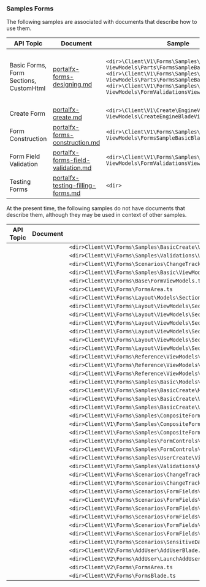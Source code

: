 <a name="samples-forms"></a>
### Samples Forms

The following samples are associated with documents that describe how to use them.

  | API Topic                             | Document                                                                 | Sample                                                           | Experience |
  | ----------------------------------------------  | ------------------------------------------------------------------------ | ---------------------------------------------------------------- | ---------- |
  | Basic Forms, Form Sections, CustomHtml   | [portalfx-forms-designing.md](portalfx-forms-designing.md) | `<dir>\Client\V1\Forms\Samples\Basic\ ViewModels\Parts\FormsSampleBasicBlades.ts` <br> `<dir>\Client\V1\Forms\Samples\BasicCreate\ ViewModels\Parts\FormsSampleBasicCreatePart.ts` <br> `<dir>\Client\V1\Forms\Samples\Validations\ ViewModels\FormValidationsViewModels.ts` | [http://aka.ms/portalfx/samples#blade/SamplesExtension/SDKMenuBlade/formsallup](http://aka.ms/portalfx/samples#blade/SamplesExtension/SDKMenuBlade/formsallup) http://aka.ms/portalfx/samples#blade/SamplesExtension/CustomFormFieldsBlade  <br>  [https://df.onecloud.azure-test.net/?SamplesExtension=true#blade/SamplesExtension/SDKMenuBlade/formsallup](https://df.onecloud.azure-test.net/?SamplesExtension=true#blade/SamplesExtension/SDKMenuBlade/formsallup) |
  | Create Form                | [portalfx-create.md](portalfx-create.md)                                             | `<dir>\Client\V1\Create\EngineV3\ ViewModels\CreateEngineBladeViewModel.ts`      | |
  | Form Construction          | [portalfx-forms-construction.md](portalfx-forms-construction.md)                     | `<dir>\Client\V1\Forms\Samples\Basic\ ViewModels\FormsSampleBasicBlade.ts` | |
  | Form Field Validation      | [portalfx-forms-field-validation.md](portalfx-forms-field-validation.md)             | `<dir>\Client\V1\Forms\Samples\Validations\ ViewModels\FormValidationsViewModels.ts` | |
  | Testing Forms               | [portalfx-testing-filling-forms.md](portalfx-testing-filling-forms.md)                                       | `<dir>`              | 

  
  At the present time, the following samples do not have documents that describe them, although they may be used in context  of other samples.
  

  | API Topic                             | Document                                                                 | Sample                                                           | Experience |
  | ----------------------------------------------  | ------------------------------------------------------------------------ | ---------------------------------------------------------------- | ---------- |
|  |  | `<dir>Client\V1\Forms\Samples\BasicCreate\ViewModels\Parts\FormsSampleBasicCreatePart.ts	` | |
|  |  | `<dir>Client\V1\Forms\Samples\Validations\ViewModels\FormValidationsViewModels.ts` | |
|  |  | `<dir>Client\V1\Forms\Scenarios\ChangeTracking\Models\EditableFormData.ts` | |
|  |  | `<dir>Client\V1\Forms\Samples\Basic\ViewModels\FormsSampleBasicBlade.ts` | |
|  |  | `<dir>Client\V1\Forms\Base\FormViewModels.ts` | |
|  |  | `<dir>Client\V1\Forms\FormsArea.ts` | |
|  |  | `<dir>Client\V1\Forms\Layout\Models\SectionsFormData.ts` | |
|  |  | `<dir>Client\V1\Forms\Layout\ViewModels\SectionDynamic.ts` | |
|  |  | `<dir>Client\V1\Forms\Layout\ViewModels\SectionLabelPosition.ts` | |
|  |  | `<dir>Client\V1\Forms\Layout\ViewModels\SectionOverview.ts` | |
|  |  | `<dir>Client\V1\Forms\Layout\ViewModels\SectionStyles.ts` | |
|  |  | `<dir>Client\V1\Forms\Layout\ViewModels\SectionTabs.ts` | |
|  |  | `<dir>Client\V1\Forms\Layout\ViewModels\SectionWidth.ts` | |
|  |  | `<dir>Client\V1\Forms\Reference\ViewModels\Blades\FormsOverviewBlade.ts` | |
|  |  | `<dir>Client\V1\Forms\Reference\ViewModels\Blades\FormsViewModelsBlade.ts` | |
|  |  | `<dir>Client\V1\Forms\Reference\ViewModels\Parts\FormsOverviewPart.ts` | |
|  |  | `<dir>Client\V1\Forms\Samples\Basic\Models\BasicSampleData.ts` | |
|  |  | `<dir>Client\V1\Forms\Samples\BasicCreate\Models\BasicCreateSampleData.ts` | |
|  |  | `<dir>Client\V1\Forms\Samples\BasicCreate\ViewModels\ActionBar\FormSampleBasicCreateActionBar.ts` | |
|  |  | `<dir>Client\V1\Forms\Samples\BasicCreate\ViewModels\Blades\FormSampleBasicCreateBlade.ts` | |
|  |  | `<dir>Client\V1\Forms\Samples\CompositeFormControl\Models\CompositeFormControlData.ts` | |
|  |  | `<dir>Client\V1\Forms\Samples\CompositeFormControl\ViewModels\Blades\CompositeFormControlBlade.ts` | |
|  |  | `<dir>Client\V1\Forms\Samples\CompositeFormControl\ViewModels\Parts\CompositeFormControlPart.ts` | |
|  |  | `<dir>Client\V1\Forms\Samples\FormControls\Models\AllFieldsFormData.ts` | |
|  |  | `<dir>Client\V1\Forms\Samples\FormControls\ViewModels\FormFieldsViewModels.ts` | |
|  |  | `<dir>Client\V1\Forms\Samples\UserCreate\ViewModels\CreateUserBladeViewModel.ts` | |
|  |  | `<dir>Client\V1\Forms\Samples\Validations\Models\FormData.ts` | |
|  |  | `<dir>Client\V1\Forms\Scenarios\ChangeTracking\ViewModels\ChangeTrackingCommandViewModels.ts` | |
|  |  | `<dir>Client\V1\Forms\Scenarios\ChangeTracking\ViewModels\ChangeTrackingViewModels.ts` | |
|  |  | `<dir>Client\V1\Forms\Scenarios\FormFields\Models\CustomFormData.ts` | |
|  |  | `<dir>Client\V1\Forms\Scenarios\FormFields\Models\FormIntegratedFormData.ts` | |
|  |  | `<dir>Client\V1\Forms\Scenarios\FormFields\Models\StandaloneFormData.ts` | |
|  |  | `<dir>Client\V1\Forms\Scenarios\FormFields\ViewModels\CustomFormFieldsViewModels.ts` | |
|  |  | `<dir>Client\V1\Forms\Scenarios\FormFields\ViewModels\FormFieldsFormIntegratedViewModels.ts` | |
|  |  | `<dir>Client\V1\Forms\Scenarios\FormFields\ViewModels\FormFieldsStandaloneViewModels.ts` | |
|  |  | `<dir>Client\V1\Forms\Scenarios\SensitiveData\ViewModels\SensitiveDataFormViewModels.ts` | |
|  |  | `<dir>Client\V2\Forms\AddUser\AddUserBlade.ts` | |
|  |  | `<dir>Client\V2\Forms\AddUser\LaunchAddUserBlade.ts` | |
|  |  | `<dir>Client\V2\Forms\FormsArea.ts` | |
|  |  | `<dir>Client\V2\Forms\FormsBlade.ts` | |
